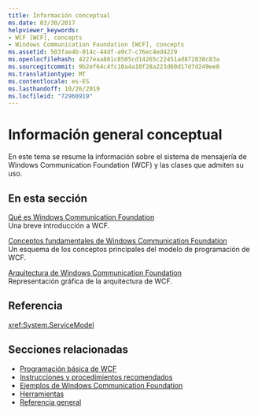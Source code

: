 ```yaml
---
title: Información conceptual
ms.date: 03/30/2017
helpviewer_keywords:
- WCF [WCF], concepts
- Windows Communication Foundation [WCF], concepts
ms.assetid: 503fae4b-014c-44df-a9c7-c76ec4ed4229
ms.openlocfilehash: 4227eaa881c8505cd14265c22451ad872838c83a
ms.sourcegitcommit: 9b2ef64c4fc10a4a10f28a223d60d17d7d249ee8
ms.translationtype: MT
ms.contentlocale: es-ES
ms.lasthandoff: 10/26/2019
ms.locfileid: "72960919"
---
```

# <a name="conceptual-overview"></a>Información general conceptual

En este tema se resume la información sobre el sistema de mensajería de Windows Communication Foundation (WCF) y las clases que admiten su uso.

## <a name="in-this-section"></a>En esta sección

 [Qué es Windows Communication Foundation](whats-wcf.md)\
 Una breve introducción a WCF.

 [Conceptos fundamentales de Windows Communication Foundation](fundamental-concepts.md)\
 Un esquema de los conceptos principales del modelo de programación de WCF.

 [Arquitectura de Windows Communication Foundation](architecture.md)\
 Representación gráfica de la arquitectura de WCF.

## <a name="reference"></a>Referencia

<xref:System.ServiceModel>

## <a name="related-sections"></a>Secciones relacionadas

- [Programación básica de WCF](basic-wcf-programming.md)
- [Instrucciones y procedimientos recomendados](guidelines-and-best-practices.md)
- [Ejemplos de Windows Communication Foundation](./samples/index.md)
- [Herramientas](./diagnostics/exceptions-reference/tools.md)
- [Referencia general](general-reference.md)
